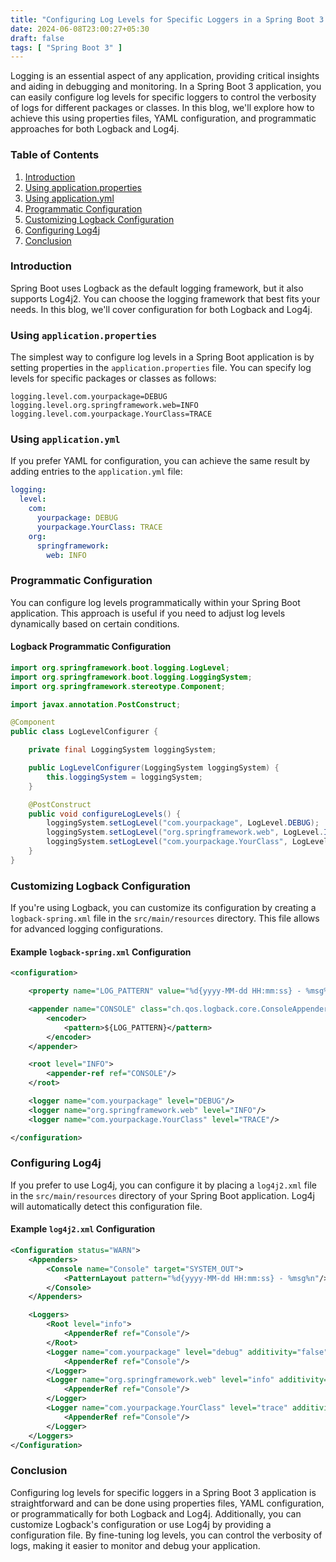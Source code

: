 ```yaml
---
title: "Configuring Log Levels for Specific Loggers in a Spring Boot 3 Application"
date: 2024-06-08T23:00:27+05:30
draft: false
tags: [ "Spring Boot 3" ]
---
```

Logging is an essential aspect of any application, providing critical insights and aiding in debugging and monitoring. In a Spring Boot 3 application, you can easily configure log levels for specific loggers to control the verbosity of logs for different packages or classes. In this blog, we'll explore how to achieve this using properties files, YAML configuration, and programmatic approaches for both Logback and Log4j.

### Table of Contents
1. [Introduction](#introduction)
2. [Using application.properties](#using-applicationproperties)
3. [Using application.yml](#using-applicationyml)
4. [Programmatic Configuration](#programmatic-configuration)
5. [Customizing Logback Configuration](#customizing-logback-configuration)
6. [Configuring Log4j](#configuring-log4j)
7. [Conclusion](#conclusion)

### Introduction

Spring Boot uses Logback as the default logging framework, but it also supports Log4j2. You can choose the logging framework that best fits your needs. In this blog, we'll cover configuration for both Logback and Log4j.

### Using `application.properties`

The simplest way to configure log levels in a Spring Boot application is by setting properties in the `application.properties` file. You can specify log levels for specific packages or classes as follows:

```properties
logging.level.com.yourpackage=DEBUG
logging.level.org.springframework.web=INFO
logging.level.com.yourpackage.YourClass=TRACE
```

### Using `application.yml`

If you prefer YAML for configuration, you can achieve the same result by adding entries to the `application.yml` file:

```yaml
logging:
  level:
    com:
      yourpackage: DEBUG
      yourpackage.YourClass: TRACE
    org:
      springframework:
        web: INFO
```

### Programmatic Configuration

You can configure log levels programmatically within your Spring Boot application. This approach is useful if you need to adjust log levels dynamically based on certain conditions.

#### Logback Programmatic Configuration

```java
import org.springframework.boot.logging.LogLevel;
import org.springframework.boot.logging.LoggingSystem;
import org.springframework.stereotype.Component;

import javax.annotation.PostConstruct;

@Component
public class LogLevelConfigurer {

    private final LoggingSystem loggingSystem;

    public LogLevelConfigurer(LoggingSystem loggingSystem) {
        this.loggingSystem = loggingSystem;
    }

    @PostConstruct
    public void configureLogLevels() {
        loggingSystem.setLogLevel("com.yourpackage", LogLevel.DEBUG);
        loggingSystem.setLogLevel("org.springframework.web", LogLevel.INFO);
        loggingSystem.setLogLevel("com.yourpackage.YourClass", LogLevel.TRACE);
    }
}
```

### Customizing Logback Configuration

If you're using Logback, you can customize its configuration by creating a `logback-spring.xml` file in the `src/main/resources` directory. This file allows for advanced logging configurations.

#### Example `logback-spring.xml` Configuration

```xml
<configuration>

    <property name="LOG_PATTERN" value="%d{yyyy-MM-dd HH:mm:ss} - %msg%n"/>

    <appender name="CONSOLE" class="ch.qos.logback.core.ConsoleAppender">
        <encoder>
            <pattern>${LOG_PATTERN}</pattern>
        </encoder>
    </appender>

    <root level="INFO">
        <appender-ref ref="CONSOLE"/>
    </root>

    <logger name="com.yourpackage" level="DEBUG"/>
    <logger name="org.springframework.web" level="INFO"/>
    <logger name="com.yourpackage.YourClass" level="TRACE"/>

</configuration>
```

### Configuring Log4j

If you prefer to use Log4j, you can configure it by placing a `log4j2.xml` file in the `src/main/resources` directory of your Spring Boot application. Log4j will automatically detect this configuration file.

#### Example `log4j2.xml` Configuration

```xml
<Configuration status="WARN">
    <Appenders>
        <Console name="Console" target="SYSTEM_OUT">
            <PatternLayout pattern="%d{yyyy-MM-dd HH:mm:ss} - %msg%n"/>
        </Console>
    </Appenders>

    <Loggers>
        <Root level="info">
            <AppenderRef ref="Console"/>
        </Root>
        <Logger name="com.yourpackage" level="debug" additivity="false">
            <AppenderRef ref="Console"/>
        </Logger>
        <Logger name="org.springframework.web" level="info" additivity="false">
            <AppenderRef ref="Console"/>
        </Logger>
        <Logger name="com.yourpackage.YourClass" level="trace" additivity="false">
            <AppenderRef ref="Console"/>
        </Logger>
    </Loggers>
</Configuration>
```

### Conclusion

Configuring log levels for specific loggers in a Spring Boot 3 application is straightforward and can be done using properties files, YAML configuration, or programmatically for both Logback and Log4j. Additionally, you can customize Logback's configuration or use Log4j by providing a configuration file. By fine-tuning log levels, you can control the verbosity of logs, making it easier to monitor and debug your application.